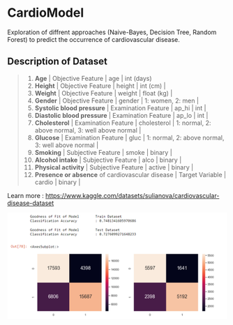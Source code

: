 # CardioModel
Exploration of diffrent approaches (Naive-Bayes, Decision Tree, Random Forest) to predict the occurrence of cardiovascular disease.

## Description of Dataset
> 1. **Age** | Objective Feature | age | int (days)  
> 2. **Height** | Objective Feature | height | int (cm) |  
> 3. **Weight** | Objective Feature | weight | float (kg) |  
> 4. **Gender** | Objective Feature | gender | 1: women, 2: men |  
> 5. **Systolic blood pressure** | Examination Feature | ap_hi | int |  
> 6. **Diastolic blood pressure** | Examination Feature | ap_lo | int |  
> 7. **Cholesterol** | Examination Feature | cholesterol | 1: normal, 2: above normal, 3: well above normal |  
> 8. **Glucose** | Examination Feature | gluc | 1: normal, 2: above normal, 3: well above normal |  
> 9. **Smoking** | Subjective Feature | smoke | binary |  
> 10. **Alcohol intake** | Subjective Feature | alco | binary |  
> 11. **Physical activity** | Subjective Feature | active | binary |  
> 12. **Presence or absence** of cardiovascular disease | Target Variable | cardio | binary |

Learn more : https://www.kaggle.com/datasets/sulianova/cardiovascular-disease-dataset

<img src = "Picture12.png">
